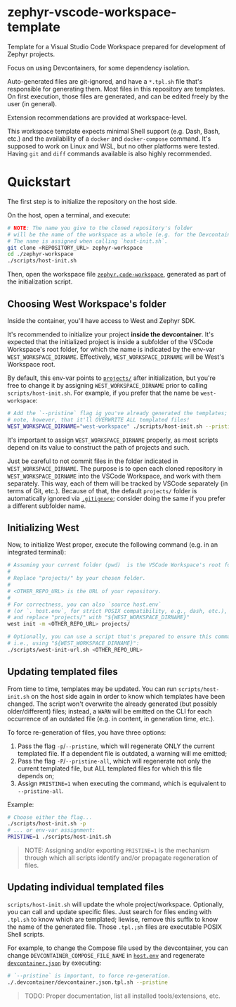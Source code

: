 # zephyr-vscode-workspace-template

Template for a Visual Studio Code Workspace prepared for development of Zephyr projects.

Focus on using Devcontainers, for some dependency isolation.

Auto-generated files are git-ignored, and have a `*.tpl.sh` file that's responsible for generating them. Most files in this repository are templates. On first execution, those files are generated, and can be edited freely by the user (in general).

Extension recommendations are provided at workspace-level.

This workspace template expects minimal Shell support (e.g. Dash, Bash, etc.) and the availability of a `docker` and `docker-compose` command. It's supposed to work on Linux and WSL, but no other platforms were tested. Having `git` and `diff` commands available is also highly recommended.


# Quickstart

The first step is to initialize the repository on the host side.

On the host, open a terminal, and execute:

```sh
# NOTE: The name you give to the cloned repository's folder
# will be the name of the workspace as a whole (e.g. for the Devcontainer).
# The name is assigned when calling `host-init.sh`.
git clone <REPOSITORY_URL> zephyr-workspace
cd ./zephyr-workspace
./scripts/host-init.sh
```

Then, open the workspace file [`zephyr.code-workspace`](/zephyr.code-workspace), generated as part of the initialization script.


## Choosing West Workspace's folder

Inside the container, you'll have access to West and Zephyr SDK.

It's recommended to initialize your project **inside the devcontainer**. It's expected that the initialized project is inside a subfolder of the VSCode Workspace's root folder, for which the name is indicated by the env-var `WEST_WORKSPACE_DIRNAME`. Effectively, `WEST_WORKSPACE_DIRNAME` will be West's Workspace root.

By default, this env-var points to [`projects/`](/projects/) after initialization, but you're free to change it by assigning `WEST_WORKSPACE_DIRNAME` prior to calling `scripts/host-init.sh`. For example, if you prefer that the name be `west-workspace`:

```sh
# Add the `--pristine` flag ig you've already generated the templates;
# note, however, that it'll OVERWRITE ALL templated files!
WEST_WORKSPACE_DIRNAME="west-workspace" ./scripts/host-init.sh --pristine
```

It's important to assign `WEST_WORKSPACE_DIRNAME` properly, as most scripts depend on its value to construct the path of projects and such.

Just be careful to not commit files in the folder indicated in `WEST_WORKSPACE_DIRNAME`. The purpose is to open each cloned repository in `WEST_WORKSPACE_DIRNAME` into the VSCode Workspace, and work with them separately. This way, each of them will be tracked by VSCode separately (in terms of Git, etc.). Because of that, the default `projects/` folder is automatically ignored via [`.gitignore`](/.gitignore); consider doing the same if you prefer a different subfolder name.


## Initializing West

Now, to initialize West proper, execute the following command (e.g. in an integrated terminal):

```sh
# Assuming your current folder (pwd)  is the VSCode Workspace's root folder.
#
# Replace "projects/" by your chosen folder.
#
# <OTHER_REPO_URL> is the URL of your repository.
#
# For correctness, you can also `source host.env`
# (or `. host.env`, for strict POSIX compatibility, e.g., dash, etc.),
# and replace "projects/" with "${WEST_WORKSPACE_DIRNAME}"
west init -m <OTHER_REPO_URL> projects/

# Optionally, you can use a script that's prepared to ensure this command pattern,
# i.e., using "${WEST_WORKSPACE_DIRNAME}":
./scripts/west-init-url.sh <OTHER_REPO_URL>
```


## Updating templated files

From time to time, templates may be updated. You can run `scripts/host-init.sh` on the host side again in order to know which templates have been changed. The script won't overwrite the already generated (but possibly older/different) files; instead, a `WARN` will be emitted on the CLI for each occurrence of an outdated file (e.g. in content, in generation time, etc.).

To force re-generation of files, you have three options:

1. Pass the flag `-p`/`--pristine`, which will regenerate ONLY the current templated file. If a dependent file is outdated, a warning will me emitted;
2. Pass the flag `-P`/`--pristine-all`, which will regenerate not only the current templated file, but ALL templated files for which this file depends on;
3. Assign `PRISTINE=1` when executing the command, which is equivalent to `--pristine-all`.

Example:

```sh
# Choose either the flag...
./scripts/host-init.sh -p
# ... or env-var assignment:
PRISTINE=1 ./scripts/host-init.sh
```

> NOTE: Assigning and/or exporting `PRISTINE=1` is the mechanism through which all scripts identify and/or propagate regeneration of files.


## Updating individual templated files

`scripts/host-init.sh` will update the whole project/workspace. Optionally, you can call and update specific files. Just search for files ending with `.tpl.sh` to know which are templated; liewise, remove this suffix to know the name of the generated file. Those `.tpl.;sh` files are executable POSIX Shell scripts.

For example, to change the Compose file used by the devcontainer, you can change `DEVCONTAINER_COMPOSE_FILE_NAME` in [`host.env`](/host.env) and regenerate [`devcontainer.json`](/.devcontainer/devcontainer.json) by executing:

```sh
# `--pristine` is important, to force re-generation.
./.devcontainer/devcontainer.json.tpl.sh --pristine
```

> TODO: Proper documentation, list all installed tools/extensions, etc.
